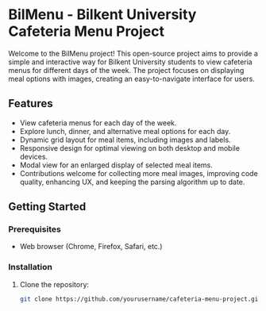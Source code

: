 # BilMenu - Bilkent University Cafeteria Menu Project

Welcome to the BilMenu project! This open-source project aims to provide a simple and interactive way for Bilkent University students to view cafeteria menus for different days of the week. The project focuses on displaying meal options with images, creating an easy-to-navigate interface for users.

## Features

- View cafeteria menus for each day of the week.
- Explore lunch, dinner, and alternative meal options for each day.
- Dynamic grid layout for meal items, including images and labels.
- Responsive design for optimal viewing on both desktop and mobile devices.
- Modal view for an enlarged display of selected meal items.
- Contributions welcome for collecting more meal images, improving code quality, enhancing UX, and keeping the parsing algorithm up to date.

## Getting Started

### Prerequisites

- Web browser (Chrome, Firefox, Safari, etc.)

### Installation

1. Clone the repository:

   ```bash
   git clone https://github.com/yourusername/cafeteria-menu-project.git
   ```
